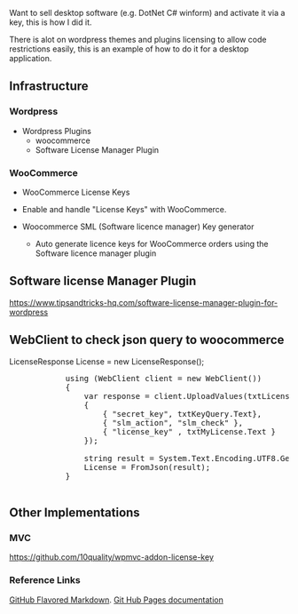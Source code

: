 Want to sell desktop software (e.g. DotNet C# winform) and activate it via a key, this is how I did it.

 There is alot on wordpress themes and plugins licensing to allow code restrictions easily, this is an example of how to do it for a desktop application.

## Infrastructure

### Wordpress

  * Wordpress Plugins
    * woocommerce
    * Software License Manager Plugin

### WooCommerce

 * WooCommerce License Keys
  * Enable and handle "License Keys" with WooCommerce.


 * Woocommerce SML (Software licence manager) Key generator
	 * Auto generate licence keys for WooCommerce orders using the Software licence manager plugin


## Software license Manager Plugin

https://www.tipsandtricks-hq.com/software-license-manager-plugin-for-wordpress


## WebClient to check json query to woocommerce

  LicenseResponse License = new LicenseResponse();
<pre>
            using (WebClient client = new WebClient())
            {
                var response = client.UploadValues(txtLicenseServer.Text, new NameValueCollection()
                {
                    { "secret_key", txtKeyQuery.Text},
                    { "slm_action", "slm_check" },
                    { "license_key" , txtMyLicense.Text }
                });

                string result = System.Text.Encoding.UTF8.GetString(response);
                License = FromJson<LicenseResponse>(result);
            }
	    </pre>
## Other Implementations

### MVC
https://github.com/10quality/wpmvc-addon-license-key


### Reference Links 
[GitHub Flavored Markdown](https://guides.github.com/features/mastering-markdown/).
[Git Hub Pages documentation](https://help.github.com/categories/github-pages-basics/)
